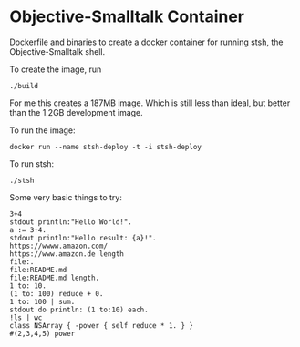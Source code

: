 # Objective-Smalltalk Container
Dockerfile and binaries to create a docker container for running stsh, the Objective-Smalltalk shell.

To create the image, run 

```
./build 
```
For me this creates a 187MB image.   Which is still less than ideal, but better than the 1.2GB development image.

To run the image:

```
docker run --name stsh-deploy -t -i stsh-deploy 
```

To run stsh:

```
./stsh
```

Some very basic things to try:

```
3+4
stdout println:"Hello World!".
a := 3+4.
stdout println:"Hello result: {a}!".
https://wwww.amazon.com/
https://www.amazon.de length
file:.
file:README.md
file:README.md length.
1 to: 10.
(1 to: 100) reduce + 0.
1 to: 100 | sum.
stdout do println: (1 to:10) each.
!ls | wc
class NSArray { -power { self reduce * 1. } } 
#(2,3,4,5) power

```

